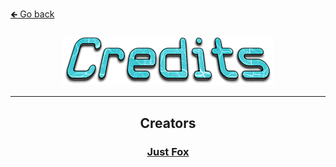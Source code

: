 <a href="../../">🡸 Go back</a>

<h4 id="main" align="center">
    <img src="images/Credits.png" alt="main" align="center">
</h4>

___

<strong>
<h2 align="center">
    Creators 
    <h3 align="center">
        <a href="https://github.com/JustFoxx">Just Fox</a>
    </h3>
</h2>
<strong>